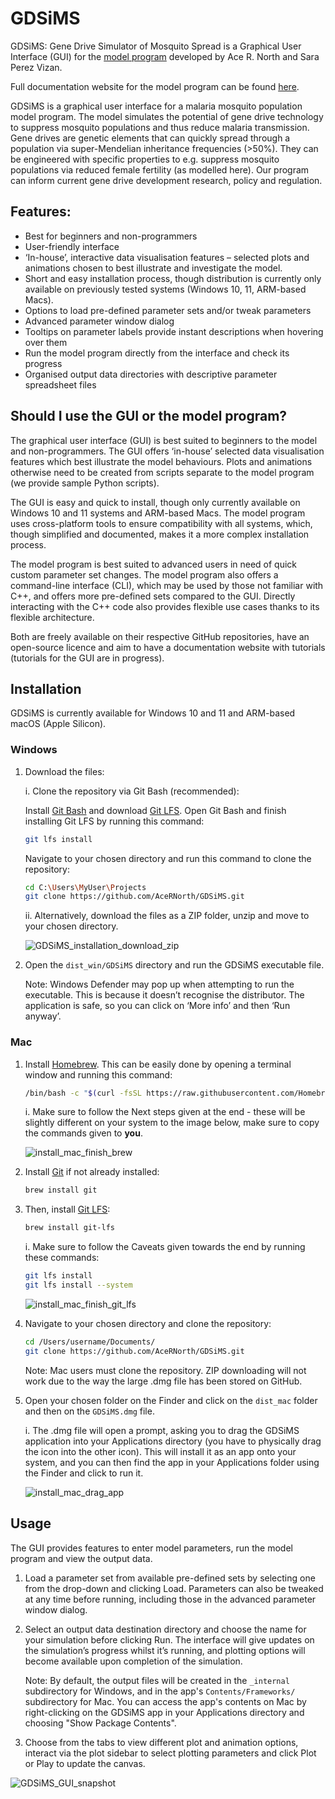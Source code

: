 # GDSiMS
GDSiMS: Gene Drive Simulator of Mosquito Spread is a Graphical User Interface (GUI) for the [model program](https://github.com/AceRNorth/GeneralMetapop) developed by Ace R. North and Sara Perez Vizan. 

Full documentation website for the model program can be found [here](https://acernorth.github.io/GeneralMetapop/ ).

GDSiMS is a graphical user interface for a malaria mosquito population model program. The model simulates the potential of gene drive technology to suppress mosquito populations and thus reduce malaria transmission. Gene drives are genetic elements that can quickly spread through a population via super-Mendelian inheritance frequencies (>50%). They can be engineered with specific properties to e.g. suppress mosquito populations via reduced female fertility (as modelled here). Our program can inform current gene drive development research, policy and regulation. 

## Features:
- Best for beginners and non-programmers
- User-friendly interface
- ‘In-house’, interactive data visualisation features – selected plots and animations chosen to best illustrate and investigate the model.
- Short and easy installation process, though distribution is currently only available on previously tested systems (Windows 10, 11, ARM-based Macs).
- Options to load pre-defined parameter sets and/or tweak parameters
- Advanced parameter window dialog
- Tooltips on parameter labels provide instant descriptions when hovering over them
- Run the model program directly from the interface and check its progress
- Organised output data directories with descriptive parameter spreadsheet files

## Should I use the GUI or the model program?
The graphical user interface (GUI) is best suited to beginners to the model and non-programmers. The GUI offers ‘in-house’ selected data visualisation features which best illustrate the model behaviours. Plots and animations otherwise need to be created from scripts separate to the model program (we provide sample Python scripts).

The GUI is easy and quick to install, though only currently available on Windows 10 and 11 systems and ARM-based Macs. The model program uses cross-platform tools to ensure compatibility with all systems, which, though simplified and documented, makes it a more complex installation process. 

The model program is best suited to advanced users in need of quick custom parameter set changes. The model program also offers a command-line interface (CLI), which may be used by those not familiar with C++, and offers more pre-defined sets compared to the GUI. Directly interacting with the C++ code also provides flexible use cases thanks to its flexible architecture.

Both are freely available on their respective GitHub repositories, have an open-source licence and aim to have a documentation website with tutorials (tutorials for the GUI are in progress).

## Installation
GDSiMS is currently available for Windows 10 and 11 and ARM-based macOS (Apple Silicon).

### Windows
1. Download the files:
   
   i. Clone the repository via Git Bash (recommended):
   
      Install [Git Bash](https://git-scm.com/downloads) and download [Git LFS](https://git-lfs.com/). Open Git Bash and finish installing Git LFS by running this command:

      ```bash
      git lfs install
      ```
      
      Navigate to your chosen directory and run this command to clone the repository:
   
      ```bash
      cd C:\Users\MyUser\Projects
      git clone https://github.com/AceRNorth/GDSiMS.git
      ```
   ii. Alternatively, download the files as a ZIP folder, unzip and move to your chosen directory.
   
      ![GDSiMS_installation_download_zip](https://github.com/user-attachments/assets/617f44d3-3d69-4bc3-9b3e-c21cd307a923)

3. Open the ```dist_win/GDSiMS``` directory and run the GDSiMS executable file.
   
   Note: Windows Defender may pop up when attempting to run the executable. This is because it doesn’t recognise the distributor. The application is safe, so you can click on ‘More info’ and then ‘Run anyway’.

### Mac

1. Install [Homebrew](https://brew.sh/). This can be easily done by opening a terminal window and running this command:
   
   ```bash
   /bin/bash -c "$(curl -fsSL https://raw.githubusercontent.com/Homebrew/install/HEAD/install.sh)"
   ```
   
   i. Make sure to follow the Next steps given at the end - these will be slightly different on your system to the image below, make sure to copy the commands given to **you**.

      ![install_mac_finish_brew](https://github.com/user-attachments/assets/e146eb3a-33ae-477b-b707-1953998a928a)

2. Install [Git](https://git-scm.com/downloads/mac) if not already installed:
   
   ```bash
   brew install git
   ```
   
3. Then, install [Git LFS](https://git-lfs.com/):
   
   ```bash
   brew install git-lfs
   ```
   
   i. Make sure to follow the Caveats given towards the end by running these commands:
   
      ```bash
      git lfs install
      git lfs install --system
      ```
      
     ![install_mac_finish_git_lfs](https://github.com/user-attachments/assets/3c1c42d5-502f-4010-80d8-ce4c62ca8419)


4. Navigate to your chosen directory and clone the repository:
   
   ```bash
   cd /Users/username/Documents/
   git clone https://github.com/AceRNorth/GDSiMS.git
   ```
   
   Note: Mac users must clone the repository. ZIP downloading will not work due to the way the large .dmg file has been stored on GitHub.

5. Open your chosen folder on the Finder and click on the ```dist_mac``` folder and then on the ```GDSiMS.dmg``` file.
   
   i. The .dmg file will open a prompt, asking you to drag the GDSiMS application into your Applications directory (you have to physically drag the icon into the other icon). This will install it as an app onto your system, and you can then find the app in your Applications folder using the Finder and click to run it.

   ![install_mac_drag_app](https://github.com/user-attachments/assets/64ff68e2-5e6a-47ed-bbf1-b38f88fd53bb)


## Usage
The GUI provides features to enter model parameters, run the model program and view the output data. 

1. Load a parameter set from available pre-defined sets by selecting one from the drop-down and clicking Load. Parameters can also be tweaked at any time before running, including those in the advanced parameter window dialog.

2. Select an output data destination directory and choose the name for your simulation before clicking Run. The interface will give updates on the simulation’s progress whilst it’s running, and plotting options will become available upon completion of the simulation. 

   Note: By default, the output files will be created in the ```_internal``` subdirectory for Windows, and in the app's ```Contents/Frameworks/``` subdirectory for Mac. You can access the app's contents on Mac by right-clicking on the GDSiMS app in your Applications directory and choosing "Show Package Contents".

4. Choose from the tabs to view different plot and animation options, interact via the plot sidebar to select plotting parameters and click Plot or Play to update the canvas.

![GDSiMS_GUI_snapshot](https://github.com/user-attachments/assets/7b1cd53d-ab03-4e9b-adec-adc0c0ca0b77)



